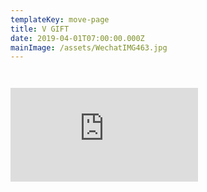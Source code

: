 ```yaml
---
templateKey: move-page
title: V GIFT
date: 2019-04-01T07:00:00.000Z
mainImage: /assets/WechatIMG463.jpg
---
```

<img src="/assets/WechatIMG463.jpg" alt="" title="" class=""></img>

<img src="/assets/WechatIMG465.jpg" alt="" title="" class=""></img>

<div class="video-container"><iframe src="https://www.youtube.com/embed/m-Bb-0fxISs" class="video" frameborder="0" allow="accelerometer; autoplay; encrypted-media; gyroscope; picture-in-picture" allowfullscreen></iframe></div>

[](<>)

[](<>)

<div class="lines-5"></div>
